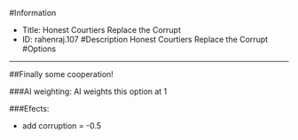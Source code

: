 #Information
 - Title: Honest Courtiers Replace the Corrupt
 - ID: rahenraj.107
#Description
Honest Courtiers Replace the Corrupt
#Options

___
##Finally some cooperation!

###AI weighting:
AI weights this option at 1


###Efects:<ul><li>add corruption = -0.5</li></ul>
